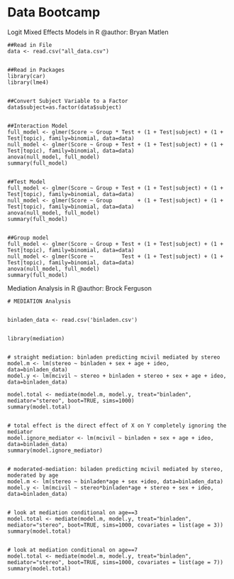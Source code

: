 Data Bootcamp
============

Logit Mixed Effects Models in R
@author: Bryan Matlen

    ##Read in File
    data <- read.csv("all_data.csv")


    ##Read in Packages
    library(car)
    library(lme4)


    ##Convert Subject Variable to a Factor
    data$subject=as.factor(data$subject)


    ##Interaction Model 
    full_model <- glmer(Score ~ Group * Test + (1 + Test|subject) + (1 + Test|topic), family=binomial, data=data)
    null_model <- glmer(Score ~ Group + Test + (1 + Test|subject) + (1 + Test|topic), family=binomial, data=data)
    anova(null_model, full_model)
    summary(full_model)


    ##Test Model 
    full_model <- glmer(Score ~ Group + Test + (1 + Test|subject) + (1 + Test|topic), family=binomial, data=data)
    null_model <- glmer(Score ~ Group        + (1 + Test|subject) + (1 + Test|topic), family=binomial, data=data)
    anova(null_model, full_model)
    summary(full_model)
    

    ##Group model 
    full_model <- glmer(Score ~ Group + Test + (1 + Test|subject) + (1 + Test|topic), family=binomial, data=data)
    null_model <- glmer(Score ~         Test + (1 + Test|subject) + (1 + Test|topic), family=binomial, data=data)
    anova(null_model, full_model)
    summary(full_model)


Mediation Analysis in R
@author: Brock Ferguson

    # MEDIATION Analysis


    binladen_data <- read.csv('binladen.csv')


    library(mediation)


    # straight mediation: binladen predicting mcivil mediated by stereo
    model.m <- lm(stereo ~ binladen + sex + age + ideo, data=binladen_data)
    model.y <- lm(mcivil ~ stereo + binladen + stereo + sex + age + ideo, data=binladen_data)

    model.total <- mediate(model.m, model.y, treat="binladen", mediator="stereo", boot=TRUE, sims=1000)
    summary(model.total)


    # total effect is the direct effect of X on Y completely ignoring the mediator
    model.ignore_mediator <- lm(mcivil ~ binladen + sex + age + ideo, data=binladen_data)
    summary(model.ignore_mediator)


    # moderated-mediation: biladen predicting mcivil mediated by stereo, moderated by age
    model.m <- lm(stereo ~ binladen*age + sex +ideo, data=binladen_data)
    model.y <- lm(mcivil ~ stereo*binladen*age + stereo + sex + ideo, data=binladen_data)


    # look at mediation conditional on age==3
    model.total <- mediate(model.m, model.y, treat="binladen", mediator="stereo", boot=TRUE, sims=1000, covariates = list(age = 3))
    summary(model.total)


    # look at mediation conditional on age==7
    model.total <- mediate(model.m, model.y, treat="binladen", mediator="stereo", boot=TRUE, sims=1000, covariates = list(age = 7))
    summary(model.total)

